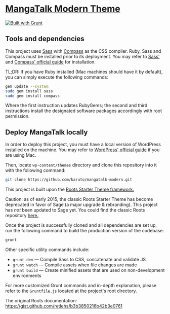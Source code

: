 # [MangaTalk Modern Theme](http://mangatalk.net/)

[![Built with Grunt](https://cdn.gruntjs.com/builtwith.png)](http://gruntjs.com/)


## Tools and dependencies

This project uses [Sass](http://sass-lang.com) with [Compass](http://compass-style.org/) as the CSS compiler. Ruby, Sass and Compass must be installed prior to its deployment. You may refer to [Sass'](http://sass-lang.com/install) and [Compass' official guide](http://compass-style.org/install/) for installation.

TL;DR: If you have Ruby installed (Mac machines should have it by default), you can simply execute the following commands:

```bash
gem update --system
sudo gem install sass
sudo gem install compass
```

Where the first instruction updates RubyGems; the second and third instructions install the designated software packages accordingly with root permission.


## Deploy MangaTalk locally

In order to deploy this project, you must have a local version of WordPress installed on the machine. You may refer to [WordPress' official guide](https://codex.wordpress.org/Installing_WordPress_Locally_on_Your_Mac_With_MAMP) if you are using Mac.

Then, locate `wp-content/themes` directory and clone this repository into it with the following command:

```bash
git clone https://github.com/karuto/mangatalk-modern.git
```

This project is built upon the [Roots Starter Theme framework.](https://roots.io) 

Caution: as of early 2015, the classic Roots Starter Theme has become deprecated in favor of Sage (a major upgrade & rebranding). This project has *not* been updated to Sage yet. You could find the classic Roots repository [here.](https://github.com/roots/roots-sass/tree/ef0854d7602f76edd809b7dac448c2ba48fe9357)

Once the project is successfully cloned and all dependencies are set up, run the following command to build the production version of the codebase:

```bash
grunt
```

Other specific utility commands include:

* `grunt dev` — Compile Sass to CSS, concatenate and validate JS
* `grunt watch` — Compile assets when file changes are made
* `grunt build` — Create minified assets that are used on non-development environments

For more customized Grunt commands and in-depth explanation, please refer to the `Gruntfile.js` located at the project's root directory.


The original Roots documentation:
https://gist.github.com/retlehs/b3b3850216b42b3e0761
